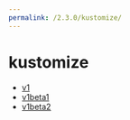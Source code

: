 ```yaml
---
permalink: /2.3.0/kustomize/
---
```


# kustomize



* [v1](v1/index.md)
* [v1beta1](v1beta1/index.md)
* [v1beta2](v1beta2/index.md)